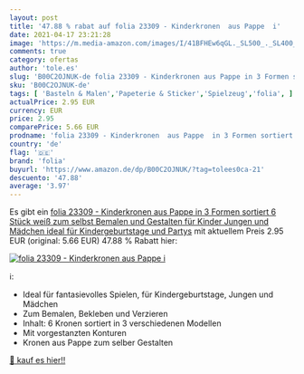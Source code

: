 ```yaml
---
layout: post
title: '47.88 % rabat auf folia 23309 - Kinderkronen  aus Pappe  i'
date: 2021-04-17 23:21:28
image: 'https://m.media-amazon.com/images/I/41BFHEw6qGL._SL500_._SL400_.jpg'
comments: true
category: ofertas
author: 'tole.es'
slug: 'B00C2OJNUK-de folia 23309 - Kinderkronen aus Pappe in 3 Formen sortiert...'
sku: 'B00C2OJNUK-de'
tags: [ 'Basteln & Malen','Papeterie & Sticker','Spielzeug','folia', ]
actualPrice: 2.95 EUR
currency: EUR
price: 2.95
comparePrice: 5.66 EUR
prodname: 'folia 23309 - Kinderkronen  aus Pappe  in 3 Formen sortiert  6 Stück  weiß  zum selbst Bemalen und Gestalten  für Kinder  Jungen und Mädchen  ideal für Kindergeburtstage und Partys'
country: 'de'
flag: '🇩🇪'
brand: 'folia'
buyurl: 'https://www.amazon.de/dp/B00C2OJNUK/?tag=tolees0ca-21'
descuento: '47.88'
average: '3.97'
---
```


Es gibt ein [folia 23309 - Kinderkronen  aus Pappe  in 3 Formen sortiert  6 Stück  weiß  zum selbst Bemalen und Gestalten  für Kinder  Jungen und Mädchen  ideal für Kindergeburtstage und Partys](https://www.amazon.de/dp/B00C2OJNUK/?tag=tolees0ca-21) mit aktuellem Preis 2.95 EUR (original: 5.66 EUR) 47.88 % Rabatt hier:

[![folia 23309 - Kinderkronen  aus Pappe  i](https://m.media-amazon.com/images/I/41BFHEw6qGL._SL500_._SL400_.jpg)](https://www.amazon.de/dp/B00C2OJNUK/?tag=tolees0ca-21)

ℹ️:

- Ideal für fantasievolles Spielen, für Kindergeburtstage, Jungen und Mädchen
- Zum Bemalen, Bekleben und Verzieren
- Inhalt: 6 Kronen sortiert in 3 verschiedenen Modellen
- Mit vorgestanzten Konturen
- Kronen aus Pappe zum selber Gestalten

[🛒 kauf es hier!!](https://www.amazon.de/dp/B00C2OJNUK/?tag=tolees0ca-21)
